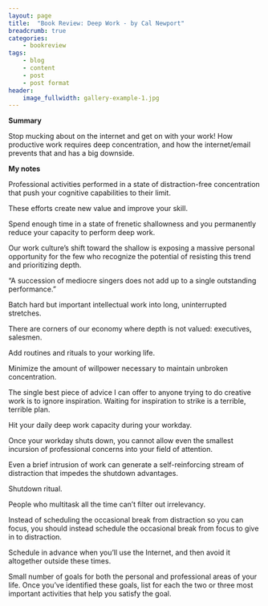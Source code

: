 ```yaml
---
layout: page
title:  "Book Review: Deep Work - by Cal Newport"
breadcrumb: true
categories:
    - bookreview
tags:
    - blog
    - content
    - post
    - post format
header:
    image_fullwidth: gallery-example-1.jpg
---
```


**Summary**

Stop mucking about on the internet and get on with your work! How productive work requires deep concentration, and how the internet/email prevents that and has a big downside.

**My notes**

Professional activities performed in a state of distraction-free concentration that push your cognitive capabilities to their limit.

These efforts create new value and improve your skill.

Spend enough time in a state of frenetic shallowness and you permanently reduce your capacity to perform deep work.

Our work culture’s shift toward the shallow is exposing a massive personal opportunity for the few who recognize the potential of resisting this trend and prioritizing depth.

“A succession of mediocre singers does not add up to a single outstanding performance.” 

Batch hard but important intellectual work into long, uninterrupted stretches.

There are corners of our economy where depth is not valued: executives, salesmen.

Add routines and rituals to your working life.

Minimize the amount of willpower necessary to maintain unbroken concentration.

The single best piece of advice I can offer to anyone trying to do creative work is to ignore inspiration. Waiting for inspiration to strike is a terrible, terrible plan.

Hit your daily deep work capacity during your workday.

Once your workday shuts down, you cannot allow even the smallest incursion of professional concerns into your field of attention.

Even a brief intrusion of work can generate a self-reinforcing stream of distraction that impedes the shutdown advantages.

Shutdown ritual.

People who multitask all the time can’t filter out irrelevancy.

Instead of scheduling the occasional break from distraction so you can focus, you should instead schedule the occasional break from focus to give in to distraction.

Schedule in advance when you’ll use the Internet, and then avoid it altogether outside these times.

Small number of goals for both the personal and professional areas of your life. Once you’ve identified these goals, list for each the two or three most important activities that help you satisfy the goal.
